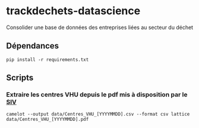# trackdechets-datascience

Consolider une base de données des entreprises liées au secteur du déchet

## Dépendances

```
pip install -r requirements.txt
```

## Scripts

### Extraire les centres VHU depuis le pdf mis à disposition par le [SIV](https://immatriculation.ants.gouv.fr/Documents-Pro/Referentiels/Centres-VHU)


```
camelot --output data/Centres_VHU_[YYYYMMDD].csv --format csv lattice data/Centres_VHU_[YYYYMMDD].pdf
```

